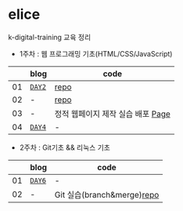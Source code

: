 # elice
k-digital-training 교육 정리
- 1주차 : 웹 프로그래밍 기초(HTML/CSS/JavaScript)

||blog|code|
|---|---|---|
|01|[`DAY2`](https://velog.io/@ss-won/앨리스elice-레이서-1기-01주차DAY2-웹-프로그래밍-기초)|[repo](https://kdt-gitlab.elice.io/j_wish_/web)|
|02|-|[repo](https://kdt-gitlab.elice.io/j_wish_/introduce-page-jwish)|
|03|-|정적 웹페이지 제작 실습 배포 [Page](http://j_wish_.kdt-gitlab.elice.io/introduce-page-jwish/)|
|04|[`DAY4`](https://velog.io/@ss-won/앨리스elice-레이서-1기-01주차DAY4-웹-프로그래밍-기초)|-|

- 2주차 : Git기초 && 리눅스 기초

||blog|code|
|---|---|---|
|01|[`DAY6`](https://velog.io/@ss-won/앨리스elice-레이서-1기-02주차DAY6-Git-기초)|-|
|02|-|Git 실습(branch&merge)[repo](https://kdt-gitlab.elice.io/j_wish_/remote_repo)|
